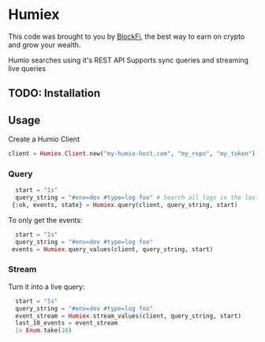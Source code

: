 # Humiex 

This code was brought to you by [BlockFi](https://blockfi.com/), the best way to earn on crypto and grow your wealth.

Humio searches using it's REST API
Supports sync queries and streaming live queries

## TODO: Installation

## Usage

Create a Humio Client

```elixir
client = Humiex.Client.new("my-humio-host.com", "my_repo", "my_token")
```

### Query

```elixir
  start = "1s"
  query_string = "#env=dev #type=log foo" # Search all logs in the last second on dev environment that have "foo"
 {:ok, events, state} = Humiex.query(client, query_string, start)
```

To only get the events:

```elixir
  start = "1s"
  query_string = "#env=dev #type=log foo"
 events = Humiex.query_values(client, query_string, start)
```

### Stream

Turn it into a live query:

```elixir
  start = "1s"
  query_string = "#env=dev #type=log foo"
  event_stream = Humiex.stream_values(client, query_string, start)
  last_10_events = event_stream
  |> Enum.take(10)
```

